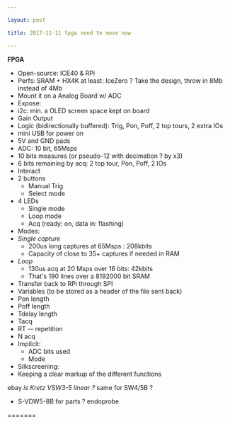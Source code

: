 ```yaml
---

layout: post

title: 2017-11-11 fpga need to move now

---
```



**FPGA**

-   Open-source: ICE40 & RPi
-   Perfs: SRAM + HX4K at least: IceZero ? Take the design, throw in 8Mb
    instead of 4Mb
-   Mount it on a Analog Board w/ ADC
-   Expose:
-   i2c: min. a OLED screen space kept on board
-   Gain Output
-   Logic (bidirectionally buffered): Trig, Pon, Poff, 2 top tours, 2
    extra IOs
-   mini USB for power on
-   5V and GND pads
-   ADC: 10 bit, 65Msps
-   10 bits measures (or pseudo-12 with decimation ? by x3)
-   6 bits remaining by acq: 2 top tour, Pon, Poff, 2 IOs
-   Interact
-   2 buttons
    -   Manual Trig
    -   Select mode
-   4 LEDs
    -   Single mode
    -   Loop mode
    -   Acq (ready: on, data in: flashing)
-   Modes:
-   *Single capture*
    -   200us long captures at 65Msps : 208kbits
    -   Capacity of close to 35+ captures if needed in RAM
-   *Loop*
    -   130us acq at 20 Msps over 16 bits: 42kbits
    -   That's 190 lines over a 8192000 bit SRAM
-   Transfer back to RPi through SPI
-   Variables (to be stored as a header of the file sent back)
-   Pon length
-   Poff length
-   Tdelay length
-   Tacq
-   RT -- repetition
-   N acq
-   Implicit:
    -   ADC bits used
    -   Mode
-   Silkscreening:
-   Keeping a clear markup of the different functions

ebay *is Kretz VSW3-5 linear ?* same for SW4/5B ?

-   S-VDW5-8B for parts ? endoprobe

=======

